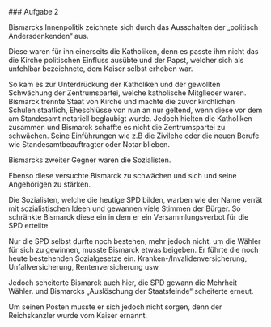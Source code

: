 \### Aufgabe 2



Bismarcks Innenpolitik zeichnete sich durch das Ausschalten der „politisch Andersdenkenden“ aus.

Diese waren für ihn einerseits die Katholiken, denn es passte ihm nicht das die Kirche politischen Einfluss ausübte und der Papst, welcher sich als unfehlbar bezeichnete, dem Kaiser selbst erhoben war.

So kam es zur Unterdrückung der Katholiken und der gewollten Schwächung der Zentrumspartei, welche katholische Mitglieder waren. Bismarck trennte Staat von Kirche und machte die zuvor kirchlichen Schulen staatlich, Eheschlüsse von nun an nur geltend, wenn diese vor dem am Standesamt notariell beglaubigt wurde. Jedoch hielten die Katholiken zusammen und Bismarck schaffte es nicht die Zentrumspartei zu schwächen. Seine Einführungen wie z.B die Zivilehe oder die neuen Berufe wie Standesamtbeauftragter oder Notar blieben.



Bismarcks zweiter Gegner waren die Sozialisten.

Ebenso diese versuchte Bismarck zu schwächen und sich und seine Angehörigen zu stärken.

Die Sozialisten, welche die heutige SPD bilden, warben wie der Name verrät mit sozialistischen Ideen und gewannen viele Stimmen der Bürger. So schränkte Bismarck diese ein in dem er ein Versammlungsverbot für die SPD erteilte.

Nur die SPD selbst durfte noch bestehen, mehr jedoch nicht. um die Wähler für sich zu gewinnen, musste Bismarck etwas beigeben. Er führte die noch heute bestehenden Sozialgesetze ein. Kranken-/Invalidenversicherung, Unfallversicherung, Rentenversicherung usw.

Jedoch scheiterte Bismarck auch hier, die SPD gewann die Mehrheit Wähler. und Bismarcks „Auslöschung der Staatsfeinde“ scheiterte erneut.

Um seinen Posten musste er sich jedoch nicht sorgen, denn der Reichskanzler wurde vom Kaiser ernannt.

